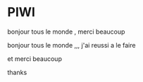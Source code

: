# PIWI

bonjour  tous le monde , merci beaucoup

bonjour  tous le monde ,,,   j'ai reussi  a le faire 

et merci beaucoup 

thanks 



